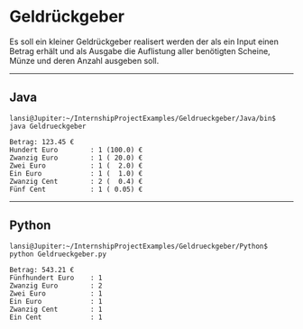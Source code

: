 # Geldrückgeber

Es soll ein kleiner Geldrückgeber realisert werden der als ein Input einen Betrag erhält und als Ausgabe
die Auflistung aller benötigten Scheine, Münze und deren Anzahl ausgeben soll.

---

## Java

```console
lansi@Jupiter:~/InternshipProjectExamples/Geldrueckgeber/Java/bin$ java Geldrueckgeber 

Betrag: 123.45 €
Hundert Euro        : 1 (100.0) €
Zwanzig Euro        : 1 ( 20.0) €
Zwei Euro           : 1 (  2.0) €
Ein Euro            : 1 (  1.0) €
Zwanzig Cent        : 2 (  0.4) €
Fünf Cent           : 1 ( 0.05) €
```

---

## Python

```console
lansi@Jupiter:~/InternshipProjectExamples/Geldrueckgeber/Python$ python Geldrueckgeber.py

Betrag: 543.21 €
Fünfhundert Euro    : 1
Zwanzig Euro        : 2
Zwei Euro           : 1
Ein Euro            : 1
Zwanzig Cent        : 1
Ein Cent            : 1
```
